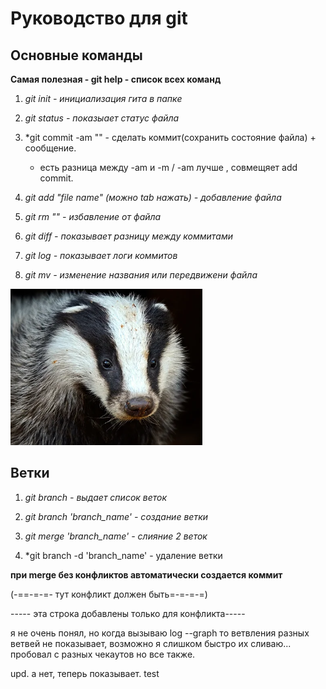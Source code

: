 #  Руководство для git
## Основные команды
**Самая полезная - git help - список всех команд**

1. *git init - инициализация гита в папке*

2. *git status - показыает статус файла*

3. *git commit -am "" - сделать коммит(сохранить состояние файла)  + сообщение.
    + есть разница между  -am и -m / -am лучше , совмещяет add commit.

4. *git add "file name" (можно tab нажать) - добавление файла*

5. *git rm "" - избавление от файла*

6. *git diff - показывает разницу между коммитами*

7. *git log - показывает логи коммитов*

8. *git mv - изменение названия или передвижени файла*

![ захотел попробовать добавить картинку](image-1.png) 

## Ветки

1. *git branch - выдает список веток*

2. *git branch 'branch_name' - создание ветки*

3. *git merge 'branch_name' - слияние 2 веток*

4. *git branch -d 'branch_name' - удаление ветки

**при merge без конфликтов автоматически создается коммит**

(-==-=-=- тут конфликт должен быть=-=-=-=)

----- эта строка добавлены только для конфликта-----

я не очень понял, но когда вызываю log --graph то ветвления разных ветвей не показывает, возможно я слишком быстро их сливаю... пробовал с разных чекаутов но все также.

upd. а нет, теперь показывает.
test